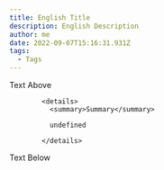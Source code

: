 ```yaml
---
title: English Title
description: English Description
author: me
date: 2022-09-07T15:16:31.931Z
tags:
  - Tags
---
```

Text Above


            <details>
              <summary>Summary</summary>
            
              undefined
            
            </details>
            

T﻿ext Below